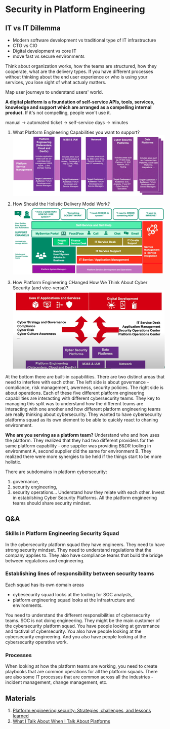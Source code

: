 # Security in Platform Engineering

## IT vs IT Dillemma
- Modern software development vs traditional type of IT infrastructure
- CTO vs CIO
- Digital development vs core IT
- move fast vs secure environments

Think about organization works, how the teams are structured, how they cooperate, what are the delivery types.
If you have different processes without thinking about the end user experience or who is using your services, you lose sight of what actualy matters.

Map user journeys to understand users' world.


**A digital platform is a foundation of self-service APIs, tools, services, knowledge and support which are arranged as a compelling internal product.**
If it's not compelling, people won't use it. 

manual  -> automated
ticket  -> self-service
days    -> minutes

1. What Platform Engineering Capabilities you want to support?
![Fortnum Platform Engineering Capabilities](./img/security-1.png)

1. How Should the Holistic Delivery Model Work?
![Fortnum Holistic View](./img/security-2.png)

1. How Platform Engineering CHanged How We Think About Cyber Security (and vice-versa)?
![Fortnum Cyber Security](./img/security-3.png)

At the bottom there are built-in capabilities. There are two distinct areas that need to interfere with each other.
The left side is about governance - compliance, risk management, awerness, security policies. 
The right side is about operations.
Each of these five different platform engineering capabilities are interacting with different cybersecurity teams. 
They key to managing this split was to understand how the different teams are interacting with one another and how different platform engineering teams are really thinking about cybersecurity. They wanted to have cybersecurity platforms squad as its own element to be able to quickly react to chaning environment. 

**Who are you serving as a platform team?** Understand who and how uses the platform. 
They realized that they had two different providers for the same platform capability - one supplier was providing B&DR tooling in environment A, second supplier did the same for environment B. They realized there were more synergies to be held if the things start to be more holistic.

There are subdomains in platform cybersecurity:
1. governance,
1. security engineering,
1. security operations...
Understand how they relate with each other. Invest in estabilshing Cyber Security Platforms.
All the platform engineering teams should share security mindset. 

## Q&A 
### Skills in Platform Engineering Security Squad
In the cybersecurity platform squad they have engineers. They need to have strong security mindset. They need to understand regulations that the company applies to. They also have compliance teams that build the bridge between regulations and engineering. 

### Establishing lines of responsibility between security teams
Each squad has its own domain areas 
- cybesecurity squad looks at the tooling for SOC analysts, 
- platform engineering squad looks at the infrastructure and environments.

You need to understand the different responsibilities of cybersecurity teams. SOC is not doing engineering. They might be the main customer of the cybersecurity platform squad. You have people looking at governance and tactival of cybersecurity. You also have people looking at the cybersecurity engineering. And you also have people looking at the cybersecurity operative work. 

### Processes
When looking at how the platform teams are working, you need to create playbooks that are common operations for all the platform squads. 
There are also some IT processes that are common across all the industries - incident management, change management, etc.


## Materials
1. [Platform engineering security: Strategies, challenges, and lessons learned](https://www.youtube.com/watch?v=5a6j_VJJQcI)
1. [What I Talk About When I Talk About Platforms](https://martinfowler.com/articles/talk-about-platforms.html)